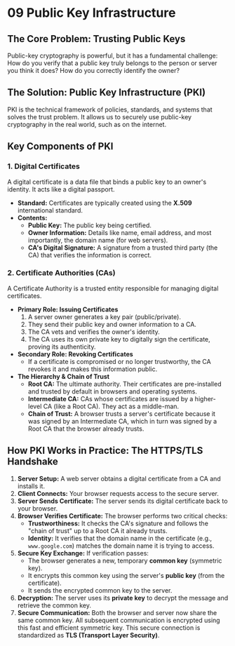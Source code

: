 # 09 Public Key Infrastructure

## The Core Problem: Trusting Public Keys
Public-key cryptography is powerful, but it has a fundamental challenge: How do you verify that a public key truly belongs to the person or server you think it does? How do you correctly identify the owner?

## The Solution: Public Key Infrastructure (PKI)
PKI is the technical framework of policies, standards, and systems that solves the trust problem. It allows us to securely use public-key cryptography in the real world, such as on the internet.

## Key Components of PKI
### 1. Digital Certificates
A digital certificate is a data file that binds a public key to an owner's identity. It acts like a digital passport.
*   **Standard:** Certificates are typically created using the **X.509** international standard.
*   **Contents:**
    *   **Public Key:** The public key being certified.
    *   **Owner Information:** Details like name, email address, and most importantly, the domain name (for web servers).
    *   **CA's Digital Signature:** A signature from a trusted third party (the CA) that verifies the information is correct.

### 2. Certificate Authorities (CAs)
A Certificate Authority is a trusted entity responsible for managing digital certificates.
*   **Primary Role: Issuing Certificates**
    1.  A server owner generates a key pair (public/private).
    2.  They send their public key and owner information to a CA.
    3.  The CA vets and verifies the owner's identity.
    4.  The CA uses its own private key to digitally sign the certificate, proving its authenticity.
*   **Secondary Role: Revoking Certificates**
    *   If a certificate is compromised or no longer trustworthy, the CA revokes it and makes this information public.
*   **The Hierarchy & Chain of Trust**
    *   **Root CA:** The ultimate authority. Their certificates are pre-installed and trusted by default in browsers and operating systems.
    *   **Intermediate CA:** CAs whose certificates are issued by a higher-level CA (like a Root CA). They act as a middle-man.
    *   **Chain of Trust:** A browser trusts a server's certificate because it was signed by an Intermediate CA, which in turn was signed by a Root CA that the browser already trusts.

## How PKI Works in Practice: The HTTPS/TLS Handshake
1.  **Server Setup:** A web server obtains a digital certificate from a CA and installs it.
2.  **Client Connects:** Your browser requests access to the secure server.
3.  **Server Sends Certificate:** The server sends its digital certificate back to your browser.
4.  **Browser Verifies Certificate:** The browser performs two critical checks:
    *   **Trustworthiness:** It checks the CA's signature and follows the "chain of trust" up to a Root CA it already trusts.
    *   **Identity:** It verifies that the domain name in the certificate (e.g., `www.google.com`) matches the domain name it is trying to access.
5.  **Secure Key Exchange:** If verification passes:
    *   The browser generates a new, temporary **common key** (symmetric key).
    *   It encrypts this common key using the server's **public key** (from the certificate).
    *   It sends the encrypted common key to the server.
6.  **Decryption:** The server uses its **private key** to decrypt the message and retrieve the common key.
7.  **Secure Communication:** Both the browser and server now share the same common key. All subsequent communication is encrypted using this fast and efficient symmetric key. This secure connection is standardized as **TLS (Transport Layer Security)**.
